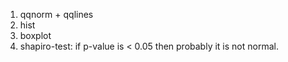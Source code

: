 1. qqnorm + qqlines
2. hist
3. boxplot
4. shapiro-test: if p-value is < 0.05 then probably it is not normal.
